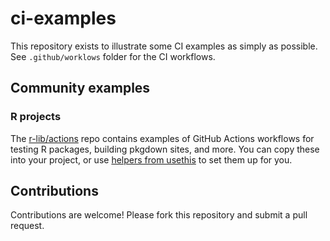 # ci-examples

This repository exists to illustrate some CI examples as simply as possible. 
See `.github/worklows` folder for the CI workflows.

## Community examples

### R projects

The [r-lib/actions](https://github.com/r-lib/actions/tree/master/examples) repo
contains examples of GitHub Actions workflows for testing R packages, building
pkgdown sites, and more. You can copy these into your project, or use
[helpers from usethis](https://ropenscilabs.github.io/actions_sandbox/packageci.html)
to set them up for you.

## Contributions
Contributions are welcome! Please fork this repository and submit a pull request.

